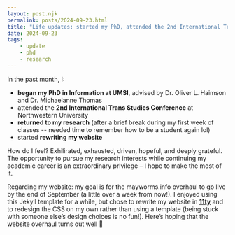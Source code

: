 ```yaml
---
layout: post.njk
permalink: posts/2024-09-23.html
title: "Life updates: started my PhD, attended the 2nd International Trans Studies Conference, began rewriting my website"
date: 2024-09-23
tags:
    - update
    - phd
    - research
---
```

In the past month, I:

- **began my PhD in Information at UMSI**, advised by Dr. Oliver L. Haimson and Dr. Michaelanne Thomas
- attended the **2nd International Trans Studies Conference** at Northwestern University
- **returned to my research** (after a brief break during my first week of classes -- needed time to remember how to be a student again lol)
- started **rewriting my website**

How do I feel? Exhilirated, exhausted, driven, hopeful, and deeply grateful. The opportunity to pursue my research interests while continuing my academic career is an extraordinary privilege – I hope to make the most of it.

Regarding my website: my goal is for the mayworms.info overhaul to go live by the end of September (a little over a week from now!). I enjoyed using this Jekyll template for a while, but chose to rewrite my website in [**11ty**](https://www.11ty.dev) and to redesign the CSS on my own rather than using a template (being stuck with someone else’s design choices is no fun!). Here’s hoping that the website overhaul turns out well 🙏